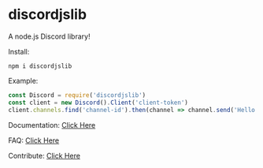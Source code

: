 # discordjslib
A node.js Discord library!

Install: 
```
npm i discordjslib
```

Example:
```js
const Discord = require('discordjslib')
const client = new Discord().Client('client-token')
client.channels.find('channel-id').then(channel => channel.send('Hello World!'))
```

Documentation: 
[Click Here](https://github.com/)

FAQ: 
[Click Here](https://github.com/)

Contribute: 
[Click Here](https://github.com/)